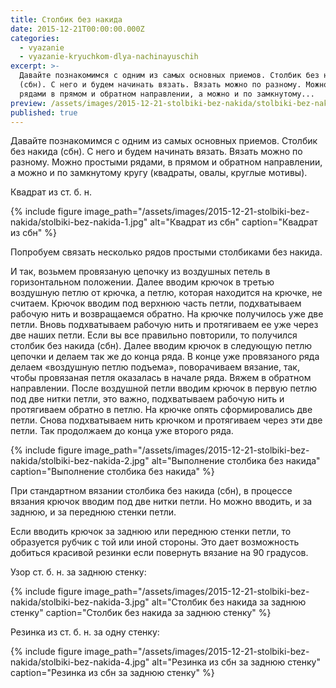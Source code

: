 ```yaml
---
title: Столбик без накида
date: 2015-12-21T00:00:00.000Z
categories:
  - vyazanie
  - vyazanie-kryuchkom-dlya-nachinayuschih
excerpt: >-
  Давайте познакомимся с одним из самых основных приемов. Столбик без накида
  (сбн). С него и будем начинать вязать. Вязать можно по разному. Можно простыми
  рядами в прямом и обратном направлении, а можно и по замкнутому...
preview: /assets/images/2015-12-21-stolbiki-bez-nakida/stolbiki-bez-nakida-preview.jpg
published: true
---
```


Давайте познакомимся с одним из самых основных приемов. Столбик без накида (сбн). С него и будем начинать вязать. Вязать можно по разному. Можно простыми рядами, в прямом и обратном направлении, а можно и по замкнутому кругу (квадраты, овалы, круглые мотивы).

Квадрат из ст. б. н.

{% include figure image_path="/assets/images/2015-12-21-stolbiki-bez-nakida/stolbiki-bez-nakida-1.jpg" alt="Квадрат из сбн" caption="Квадрат из сбн" %}

Попробуем связать несколько рядов простыми столбиками без накида.

И так, возьмем провязаную цепочку из воздушных петель в горизонтальном положении. Далее вводим крючок в третью воздушную петлю от крючка, а петлю, которая находится на крючке, не считаем. Крючок вводим под верхнюю часть петли, подхватываем рабочую нить и возвращаемся обратно. На крючке получилось уже две петли. Вновь подхватываем рабочую нить и протягиваем ее уже через две наших петли. Если вы все правильно повторили, то получился столбик без накида (сбн). Далее вводим крючок в следующую петлю цепочки и делаем так же до конца ряда. В конце уже провязаного ряда делаем «воздушную петлю подъема», поворачиваем вязание, так, чтобы провязаная петля оказалась в начале ряда. Вяжем в обратном направлении. После воздушной петли вводим крючок в первую петлю под две нитки петли, это важно, подхватываем рабочую нить и протягиваем обратно в петлю. На крючке опять сформировались две петли. Снова подхватываем нить крючком и протягиваем через эти две петли. Так продолжаем до конца уже второго ряда.

{% include figure image_path="/assets/images/2015-12-21-stolbiki-bez-nakida/stolbiki-bez-nakida-2.jpg" alt="Выполнение столбика без накида" caption="Выполнение столбика без накида" %}

При стандартном вязании столбика без накида (сбн), в процессе вязания крючок вводим под две нитки петли. Но можно вводить, и за заднюю, и за переднюю стенки петли.

Если вводить крючок за заднюю или переднюю стенки петли, то образуется рубчик с той или иной стороны. Это дает возможность добиться красивой резинки если повернуть вязание на 90 градусов.

Узор ст. б. н. за заднюю стенку:

{% include figure image_path="/assets/images/2015-12-21-stolbiki-bez-nakida/stolbiki-bez-nakida-3.jpg" alt="Столбик без накида за заднюю стенку" caption="Столбик без накида за заднюю стенку" %}

Резинка из ст. б. н. за одну стенку:

{% include figure image_path="/assets/images/2015-12-21-stolbiki-bez-nakida/stolbiki-bez-nakida-4.jpg" alt="Резинка из сбн за заднюю стенку" caption="Резинка из сбн за заднюю стенку" %}
